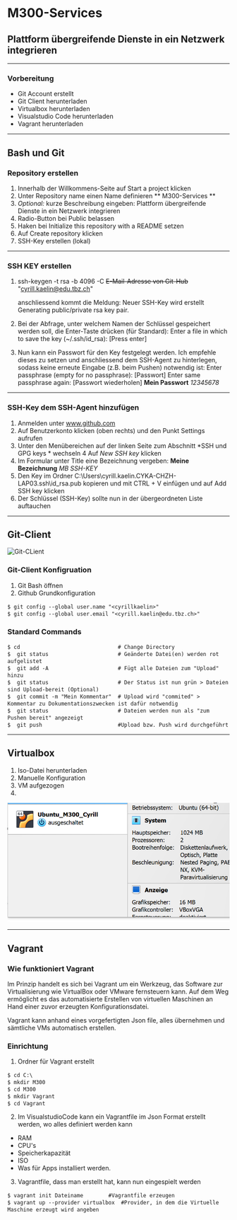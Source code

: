 # M300-Services #
## Plattform übergreifende Dienste in ein Netzwerk integrieren ##
***
### Vorbereitung ###
- Git Account erstellt
- Git Client herunterladen
- Virtualbox herunterladen
- Visualstudio Code herunterladen
- Vagrant herunterladen
***
## Bash und Git ##
### Repository erstellen ###
1. Innerhalb der Willkommens-Seite auf Start a project klicken
2. Unter Repository name einen Name definieren ** M300-Services **
3. *Optional:* kurze Beschreibung eingeben: Plattform übergreifende Dienste in ein Netzwerk integrieren
4. Radio-Button bei Public belassen
5. Haken bei Initialize this repository with a README setzen
6. Auf Create repository klicken
7. SSH-Key erstellen (lokal)
***
### SSH KEY erstellen ###
1. ssh-keygen -t rsa -b 4096 -C ~~E-Mail-Adresse von Git-Hub~~ "cyrill.kaelin@edu.tbz.ch"
  
   anschliessend kommt die Meldung: Neuer SSH-Key wird erstellt Generating public/private rsa key pair.
2. Bei der Abfrage, unter welchem Namen der Schlüssel gespeichert werden soll, die Enter-Taste drücken (für Standard):
   Enter a file in which to save the key (~/.ssh/id_rsa): [Press enter]
3. Nun kann ein Passwort für den Key festgelegt werden. Ich empfehle dieses zu setzen und anschliessend dem SSH-Agent zu hinterlegen, 
   sodass keine erneute Eingabe     (z.B. beim Pushen) notwendig ist:
   Enter passphrase (empty for no passphrase): [Passwort] 
   Enter same passphrase again: [Passwort wiederholen]
  **Mein Passwort** *12345678*
  ***
### SSH-Key dem SSH-Agent hinzufügen ###

1. Anmelden unter www.github.com
2. Auf Benutzerkonto klicken (oben rechts) und den Punkt Settings aufrufen
3. Unter den Menübereichen auf der linken Seite zum Abschnitt *SSH und GPG keys * wechseln
4  Auf *New SSH key* klicken
5. Im Formular unter Title eine Bezeichnung vergeben: **Meine Bezeichnung**  *MB SSH-KEY*
6. Den Key im Ordner C:\Users\cyrill.kaelin.CYKA-CHZH-LAP03\.ssh\id_rsa.pub kopieren und mit CTRL + V einfügen und auf Add SSH key klicken
7. Der Schlüssel (SSH-Key) sollte nun in der übergeordneten Liste auftauchen
***
## Git-Client ##
![Git-CLient](https://github.com/mc-b/M300/raw/master/images/Git_36x36.png)

### Git-Client Konfigruation ###
1. Git Bash öffnen
2. Github Grundkonfiguration
```
$ git config --global user.name "<cyrillkaelin>"
$ git config --global user.email "<cyrill.kaelin@edu.tbz.ch>" 
```
### Standard Commands
```
$ cd                               # Change Directory
$  git status                      # Geänderte Datei(en) werden rot aufgelistet
$  git add -A                      # Fügt alle Dateien zum "Upload" hinzu
$  git status                      # Der Status ist nun grün > Dateien sind Upload-bereit (Optional) 
$  git commit -m "Mein Kommentar"  # Upload wird "commited" > Kommentar zu Dokumentationszwecken ist dafür notwendig
$  git status                      # Dateien werden nun als "zum Pushen bereit" angezeigt
$  git push                        #Upload bzw. Push wird durchgeführt
```
***
## Virtualbox ##
1. Iso-Datei herunterladen
2. Manuelle Konfiguration
3. VM aufgezogen
4. 
![Ubuntu VM](https://github.com/cyrillkaelin/M300-Services/blob/main/Bilder/Virtualbox_ubuntu.png)
***
## Vagrant ##
### Wie funktioniert Vagrant ###
Im Prinzip handelt es sich bei Vagrant um ein Werkzeug, das Software zur Virtualisierung wie VirtualBox oder VMware fernsteuern kann. Auf dem Weg ermöglicht es das automatisierte Erstellen von virtuellen Maschinen an Hand einer zuvor erzeugten Konfigurationsdatei.

Vagrant kann anhand eines vorgefertigten Json file, alles übernehmen und sämtliche VMs automatisch erstellen.

### Einrichtung ###
1. Ordner für Vagrant erstellt
```
$ cd C:\
$ mkdir M300
$ cd M300
$ mkdir Vagrant
$ cd Vagrant
```
2. Im VisualstudioCode kann ein Vagrantfile im Json Format erstellt werden, wo alles definiert werden kann
- RAM
- CPU's
- Speicherkapazität
- ISO
- Was für Apps installiert werden.

3. Vagrantfile, dass man erstellt hat, kann nun eingespielt werden
```
$ vagrant init Dateiname        #Vagrantfile erzeugen
$ vagrant up --provider virtualbox  #Provider, in dem die Virtuelle Maschine erzeugt wird angeben  
```
